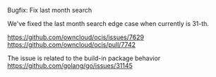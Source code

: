 Bugfix: Fix last month search

We've fixed the last month search edge case when currently is 31-th.

https://github.com/owncloud/ocis/issues/7629
https://github.com/owncloud/ocis/pull/7742

The issue is related to the build-in package behavior  https://github.com/golang/go/issues/31145

